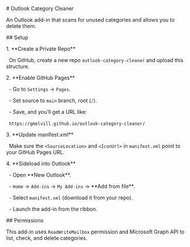 \# Outlook Category Cleaner



An Outlook add-in that scans for unused categories and allows you to delete them.



\## Setup



1\. \*\*Create a Private Repo\*\*  

&nbsp;  On GitHub, create a new repo `outlook-category-cleaner` and upload this structure.



2\. \*\*Enable GitHub Pages\*\*  

&nbsp;  - Go to `Settings` → `Pages`.

&nbsp;  - Set source to `main` branch, root (`/`).

&nbsp;  - Save, and you’ll get a URL like:  

&nbsp;    `https://gmelvill.github.io/outlook-category-cleaner/`



3\. \*\*Update manifest.xml\*\*  

&nbsp;  Make sure the `<SourceLocation>` and `<IconUrl>` in `manifest.xml` point to your GitHub Pages URL.



4\. \*\*Sideload into Outlook\*\*  

&nbsp;  - Open \*\*New Outlook\*\*.

&nbsp;  - `Home` → `Add-ins` → `My Add-ins` → \*\*Add from file\*\*.

&nbsp;  - Select `manifest.xml` (download it from your repo).

&nbsp;  - Launch the add-in from the ribbon.



\## Permissions

This add-in uses `ReadWriteMailbox` permission and Microsoft Graph API to list, check, and delete categories.






